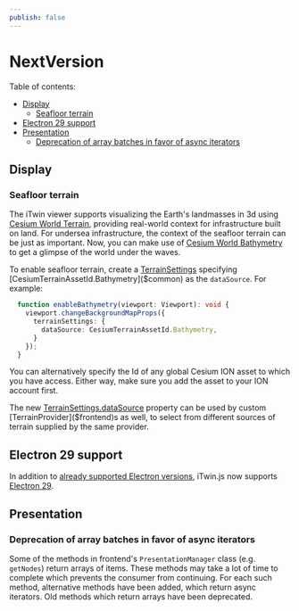 ```yaml
---
publish: false
---
```

# NextVersion

Table of contents:

- [Display](#display)
  - [Seafloor terrain](#seafloor-terrain)
- [Electron 29 support](#electron-29-support)
- [Presentation](#presentation)
  - [Deprecation of array batches in favor of async iterators](#deprecation-of-array-batches-in-favor-of-async-iterators)

## Display

### Seafloor terrain

The iTwin viewer supports visualizing the Earth's landmasses in 3d using [Cesium World Terrain](https://cesium.com/platform/cesium-ion/content/cesium-world-terrain), providing real-world context for infrastructure built on land. For undersea infrastructure, the context of the seafloor terrain can be just as important. Now, you can make use of [Cesium World Bathymetry](https://cesium.com/platform/cesium-ion/content/cesium-world-bathymetry/) to get a glimpse of the world under the waves.

To enable seafloor terrain, create a [TerrainSettings]($common) specifying [CesiumTerrainAssetId.Bathymetry]($common) as the `dataSource`. For example:

```ts
  function enableBathymetry(viewport: Viewport): void {
    viewport.changeBackgroundMapProps({
      terrainSettings: {
        dataSource: CesiumTerrainAssetId.Bathymetry,
      }
    });
  }
```

You can alternatively specify the Id of any global Cesium ION asset to which you have access. Either way, make sure you add the asset to your ION account first.

The new [TerrainSettings.dataSource]($common) property can be used by custom [TerrainProvider]($frontend)s as well, to select from different sources of terrain supplied by the same provider.

## Electron 29 support

In addition to [already supported Electron versions](../learning/SupportedPlatforms.md#electron), iTwin.js now supports [Electron 29](https://www.electronjs.org/blog/electron-29-0).

## Presentation

### Deprecation of array batches in favor of async iterators

Some of the methods in frontend's `PresentationManager` class (e.g. `getNodes`) return arrays of items. These methods may take a lot of time to complete which prevents the consumer from continuing. For each such method, alternative methods have been added, which return async iterators. Old methods which return arrays have been deprecated.
